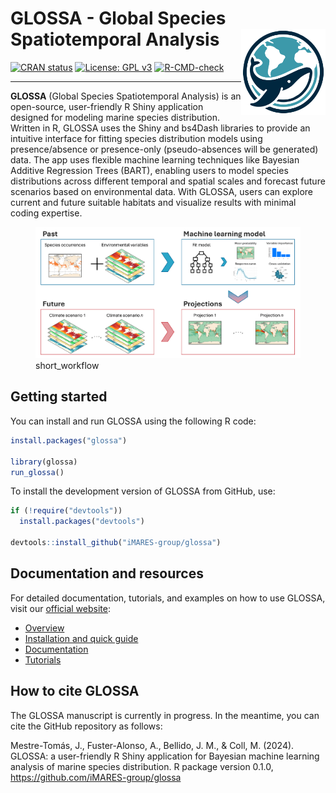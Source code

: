 
<!-- README.md is generated from README.Rmd. Please edit that file -->

# GLOSSA - Global Species Spatiotemporal Analysis <a href="https://iMARES-group.github.io/glossa/"><img src="inst/app/www/logo_glossa.png" align="right" height="138" /></a>

<!-- badges: start -->

[![CRAN
status](https://www.r-pkg.org/badges/version/glossa)](https://CRAN.R-project.org/package=glossa)
[![License: GPL
v3](https://img.shields.io/badge/License-GPL%20v3-blue.svg)](https://www.gnu.org/licenses/gpl-3.0)
[![R-CMD-check](https://github.com/iMARES-group/glossa/actions/workflows/R-CMD-check.yaml/badge.svg)](https://github.com/iMARES-group/glossa/actions/workflows/R-CMD-check.yaml)
<!-- badges: end -->

------------------------------------------------------------------------

**GLOSSA** (Global Species Spatiotemporal Analysis) is an open-source,
user-friendly R Shiny application designed for modeling marine species
distribution. Written in R, GLOSSA uses the Shiny and bs4Dash libraries
to provide an intuitive interface for fitting species distribution
models using presence/absence or presence-only (pseudo-absences will be
generated) data. The app uses flexible machine learning techniques like
Bayesian Additive Regression Trees (BART), enabling users to model
species distributions across different temporal and spatial scales and
forecast future scenarios based on environmental data. With GLOSSA,
users can explore current and future suitable habitats and visualize
results with minimal coding expertise.

<figure>
<img
src="https://github.com/iMARES-group/glossa/blob/main/inst/app/www/img/glossa_short_flowchart.png"
alt="short_workflow" />
<figcaption aria-hidden="true">short_workflow</figcaption>
</figure>

## Getting started

You can install and run GLOSSA using the following R code:

``` r
install.packages("glossa")

library(glossa)
run_glossa()
```

To install the development version of GLOSSA from GitHub, use:

``` r
if (!require("devtools")) 
  install.packages("devtools")

devtools::install_github("iMARES-group/glossa")
```

## Documentation and resources

For detailed documentation, tutorials, and examples on how to use
GLOSSA, visit our [official
website](https://iMARES-group.github.io/glossa/):

- [Overview](https://iMARES-group.github.io/glossa/)
- [Installation and quick
  guide](https://iMARES-group.github.io/glossa/get_started.html)
- [Documentation](https://iMARES-group.github.io/pages/documentation/)
- [Tutorials](https://iMARES-group.github.io/glossa/pages/tutorials_examples/)

## How to cite GLOSSA

The GLOSSA manuscript is currently in progress. In the meantime, you can
cite the GitHub repository as follows:

Mestre-Tomás, J., Fuster-Alonso, A., Bellido, J. M., & Coll, M. (2024).
GLOSSA: a user-friendly R Shiny application for Bayesian machine
learning analysis of marine species distribution. R package version
0.1.0, <https://github.com/iMARES-group/glossa>
